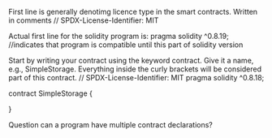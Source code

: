 First line is generally denotimg licence type in the smart contracts. Written in comments
// SPDX-License-Identifier: MIT

Actual first line for the solidity program is:
pragma solidity ^0.8.19; //indicates that program is compatible until this part of solidity version

Start by writing your contract using the keyword contract. Give it a name, e.g., SimpleStorage. Everything inside the curly brackets will be considered part of this contract.
// SPDX-License-Identifier: MIT
pragma solidity ^0.8.18;

contract SimpleStorage {

}

Question can a program have multiple contract declarations?
